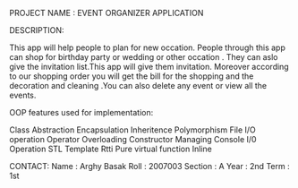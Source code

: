PROJECT NAME : EVENT ORGANIZER APPLICATION

DESCRIPTION:

This app will help people to plan for new occation. People through this app can shop for birthday party or wedding or other occation . They can aslo give the invitation list.This app will give them invitation. Moreover according to our shopping order you will get the bill for the shopping and the decoration and cleaning .You can also delete any event or view all the events.


OOP features used for implementation:

Class 
Abstraction
 Encapsulation
 Inheritence
 Polymorphism
File I/O operation 
Operator Overloading 
Constructor
Managing Console I/0 Operation 
STL 
Template
Rtti
Pure virtual function
Inline




CONTACT:
Name : Arghy Basak
Roll : 2007003
Section : A
Year : 2nd
Term : 1st
